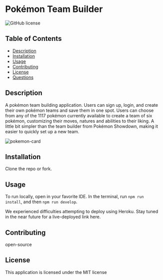 # Pokémon Team Builder
![GitHub license](https://img.shields.io/badge/license-MIT-blue.svg)

## Table of Contents
* [Description](#description)
* [Installation](#installation)
* [Usage](#usage)
* [Contributing](#contributing)
* [License](#MIT)
* [Questions](#questions)

## Description 
A pokémon team building application. Users can sign up, login, and create their own pokémon teams and save them in one spot. Users can choose from any of the 1117 pokémon currently available to create a team of six pokémon, customizing their moves, natures and abilities to their liking. A little bit simpler than the team builder from Pokémon Showdown, making it easier to quickly set up a new team.

![pokemon-card](https://github.com/zelstart/pokemon-team-builder/assets/137340611/85b92c97-6d59-49be-896c-cb692356b716)


## Installation 
Clone the repo or fork.  

## Usage 
To run locally, open in your favorite IDE. In the terminal, run `npm run install`, and then `npm run develop`. 

We experienced difficulties attempting to deploy using Heroku. Stay tuned in the near future for a live-deployed link here.

## Contributing 
open-source

## License
  This application is licensed under the MIT license


